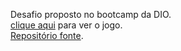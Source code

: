 Desafio proposto no bootcamp da DIO.</br>
[clique aqui](https://marianabrgn.github.io/aprendizagem/snakeGame/) para ver o jogo.</br>
[Repositório fonte](https://github.com/SpruceGabriela/snake-the-game).
